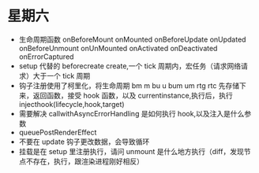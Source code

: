 # 星期六

- 生命周期函数 onBeforeMount onMounted onBeforeUpdate onUpdated onBeforeUnmount
  onUnMounted onActivated onDeactivated onErrorCaptured
- setup 代替的 beforecreate create,一个 tick 周期内，宏任务（请求网络请求）大于一个 tick 周期
- 钩子注册使用了柯里化，将生命周期 bm m bu u bum um rtg rtc 先存储下来，返回函数，接受 hook 函数，以及 currentinstance,执行后，执行 injecthook(lifecycle,hook,target)
- 需要解决 callwithAsyncErrorHandling 是如何执行 hook,以及注入是什么参数
- queuePostRenderEffect
- 不要在 update 钩子更改数据，会导致循环
- 挂载是在 setup 里注册执行，请问 unmount 是什么地方执行（diff，发现节点不存在，执行，跟渲染进程刚好相反）
